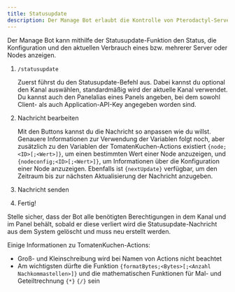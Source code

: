 ```yaml
---
title: Statusupdate
description: Der Manage Bot erlaubt die Kontrolle von Pterodactyl-Servern von Discord aus. Diese Seite erklärt das automatische Anzeigen von Server- und Nodestatistiken als Nachricht.
---
```


Der Manage Bot kann mithilfe der Statusupdate-Funktion den Status, die Konfiguration und den aktuellen Verbrauch eines bzw. mehrerer Server oder Nodes anzeigen.

1. `/statusupdate`

	Zuerst führst du den Statusupdate-Befehl aus. Dabei kannst du optional den Kanal auswählen, standardmäßig wird der aktuelle Kanal verwendet. Du kannst auch den Panelalias eines Panels angeben, bei dem sowohl Client- als auch Application-API-Key angegeben worden sind.

2. Nachricht bearbeiten

	Mit den Buttons kannst du die Nachricht so anpassen wie du willst. Genauere Informationen zur Verwendung der Variablen folgt noch, aber zusätzlich zu den Variablen der TomatenKuchen-Actions existiert `{node;<ID>[;<Wert>]}`, um einen bestimmten Wert einer Node anzuzeigen, und `{nodeconfig;<ID>[;<Wert>]}`, um Informationen über die Konfiguration einer Node anzuzeigen. Ebenfalls ist `{nextUpdate}` verfügbar, um den Zeitraum bis zur nächsten Aktualisierung der Nachricht anzugeben.

3. Nachricht senden
4. Fertig!

Stelle sicher, dass der Bot alle benötigten Berechtigungen in dem Kanal und im Panel behält, sobald er diese verliert wird die Statusupdate-Nachricht aus dem System gelöscht und muss neu erstellt werden.

Einige Informationen zu TomatenKuchen-Actions:
- Groß- und Kleinschreibung wird bei Namen von Actions nicht beachtet
- Am wichtigsten dürfte die Funktion `{formatBytes;<Bytes>[;<Anzahl Nachkommastellen>]}` und die mathematischen Funktionen für Mal- und Geteiltrechnung `{*}` `{/}` sein
